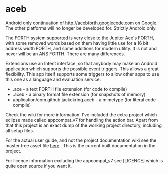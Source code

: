 # aceb

Android only continuation of http://acebforth.googlecode.com on Google.
The other platforms will no longer be developed for. Strictly Android only.

The FORTH system supported is very close to the Jupiter Ace's FORTH, with some
removed words based on them having little use for a 16 bit address width 
FORTH, and some additions for modern utility. It is not and never will be an
ANS FORTH. There are many differences.

Extensions use an Intent interface, so that anybody may make an Android
application which supports the possible event triggers. This allows a great
flexibility. This app itself supports some triggers to allow other
apps to use this one as a language and evaluation service.

* .ace - a text FORTH file extension (for code to compile)
* .aceb - a binary format file extension (for snapshots of memory) 
* application/com.github.jackokring.aceb - a mimetype (for literal code compile)

Check the wiki for more information. I've included the extra project which
eclipse made called appcompat_v7 for handling the action bar. Apart from that
this project is an exact dump of the working project directory, including all
setup files.

For the actual user guide, and not the project documentation wiki see the master
tree asset file [here](http://www.github.com/jackokring/aceb/tree/master/assets/AceB/index.html)
. This is the current built documentation in the project.

For licence information excluding the appcompat_v7 see [LICENCE] which is
quite open source if you want it.